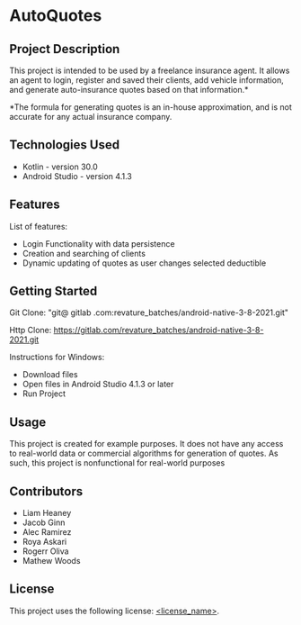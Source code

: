 # AutoQuotes

## Project Description

This project is intended to be used by a freelance insurance agent. It allows an agent to login, register and saved their clients, add vehicle information, and generate auto-insurance quotes based on that information.*

*The formula for generating quotes is an in-house approximation, and is not accurate for any actual insurance company.

## Technologies Used

* Kotlin - version 30.0
* Android Studio - version 4.1.3

## Features

List of features:
* Login Functionality with data persistence
* Creation and searching of clients
* Dynamic updating of quotes as user changes selected deductible

## Getting Started
   
Git Clone: "git@ gitlab .com:revature_batches/android-native-3-8-2021.git"

Http Clone: https://gitlab.com/revature_batches/android-native-3-8-2021.git

Instructions for Windows:
* Download files
* Open files in Android Studio 4.1.3 or later
* Run Project



## Usage

This project is created for example purposes. It does not have any access to real-world data or commercial algorithms for generation of quotes. As such, this project is nonfunctional for real-world purposes

## Contributors

* Liam Heaney
* Jacob Ginn
* Alec Ramirez
* Roya Askari
* Rogerr Oliva
* Mathew Woods

## License

This project uses the following license: [<license_name>](<link>).
